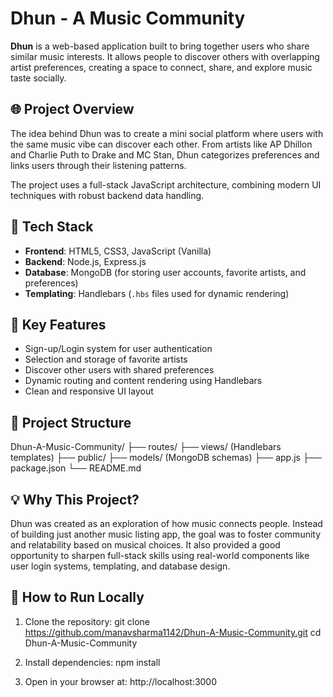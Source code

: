 # Dhun - A Music Community

**Dhun** is a web-based application built to bring together users who share similar music interests. It allows people to discover others with overlapping artist preferences, creating a space to connect, share, and explore music taste socially.

## 🌐 Project Overview

The idea behind Dhun was to create a mini social platform where users with the same music vibe can discover each other. From artists like AP Dhillon and Charlie Puth to Drake and MC Stan, Dhun categorizes preferences and links users through their listening patterns.

The project uses a full-stack JavaScript architecture, combining modern UI techniques with robust backend data handling.

## 🔧 Tech Stack

- **Frontend**: HTML5, CSS3, JavaScript (Vanilla)
- **Backend**: Node.js, Express.js
- **Database**: MongoDB (for storing user accounts, favorite artists, and preferences)
- **Templating**: Handlebars (`.hbs` files used for dynamic rendering)

## 🧠 Key Features

- Sign-up/Login system for user authentication
- Selection and storage of favorite artists
- Discover other users with shared preferences
- Dynamic routing and content rendering using Handlebars
- Clean and responsive UI layout

## 📁 Project Structure

Dhun-A-Music-Community/
├── routes/
├── views/ (Handlebars templates)
├── public/
├── models/ (MongoDB schemas)
├── app.js
├── package.json
└── README.md

## 💡 Why This Project?

Dhun was created as an exploration of how music connects people. Instead of building just another music listing app, the goal was to foster community and relatability based on musical choices. It also provided a good opportunity to sharpen full-stack skills using real-world components like user login systems, templating, and database design.

## 🚀 How to Run Locally

1. Clone the repository:
git clone https://github.com/manavsharma1142/Dhun-A-Music-Community.git
cd Dhun-A-Music-Community

2. Install dependencies:
npm install

4. Open in your browser at:
http://localhost:3000



